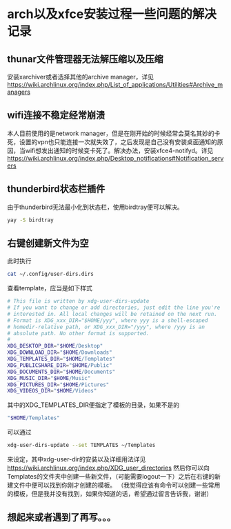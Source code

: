 # arch以及xfce安装过程一些问题的解决记录

## thunar文件管理器无法解压缩以及压缩
安装xarchiver或者选择其他的archive manager，详见 https://wiki.archlinux.org/index.php/List_of_applications/Utilities#Archive_managers

## wifi连接不稳定经常崩溃
本人目前使用的是network manager，但是在刚开始的时候经常会莫名其妙的卡死，设置的vpn也只能连接一次就失效了，之后发现是自己没有安装桌面通知的原因，当wifi想发出通知的时候变卡死了。解决办法，安装xfce4-notifyd。详见 https://wiki.archlinux.org/index.php/Desktop_notifications#Notification_servers

## thunderbird状态栏插件
由于thunderbird无法最小化到状态栏，使用birdtray便可以解决。
```bash
yay -S birdtray
```

## 右键创建新文件为空
此时执行
```bash
cat ~/.config/user-dirs.dirs
```
查看template，应当是如下样式
```bash
# This file is written by xdg-user-dirs-update
# If you want to change or add directories, just edit the line you're
# interested in. All local changes will be retained on the next run.
# Format is XDG_xxx_DIR="$HOME/yyy", where yyy is a shell-escaped
# homedir-relative path, or XDG_xxx_DIR="/yyy", where /yyy is an
# absolute path. No other format is supported.
# 
XDG_DESKTOP_DIR="$HOME/Desktop"
XDG_DOWNLOAD_DIR="$HOME/Downloads"
XDG_TEMPLATES_DIR="$HOME/Templates"
XDG_PUBLICSHARE_DIR="$HOME/Public"
XDG_DOCUMENTS_DIR="$HOME/Documents"
XDG_MUSIC_DIR="$HOME/Music"
XDG_PICTURES_DIR="$HOME/Pictures"
XDG_VIDEOS_DIR="$HOME/Videos"
```
其中的XDG_TEMPLATES_DIR便指定了模板的目录，如果不是的
```bash
"$HOME/Templates"
```
可以通过
```bash
xdg-user-dirs-update --set TEMPLATES ~/Templates
```
来设定，其中xdg-user-dir的安装以及详细用法详见 https://wiki.archlinux.org/index.php/XDG_user_directories
然后你可以向Templates的文件夹中创建一些新文件，（可能需要logout一下）之后在右键的新建文件中便可以找到你刚才创建的模板。
（我觉得应该有命令可以创建一些常用的模板，但是我并没有找到，如果你知道的话，希望通过留言告诉我，谢谢）

## 想起来或者遇到了再写。。。